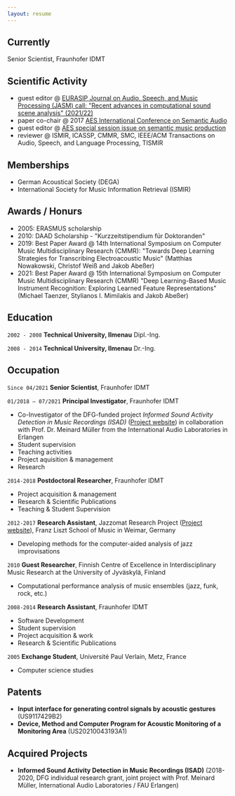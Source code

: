 ```yaml
---
layout: resume
---
```

## Currently

Senior Scientist, Fraunhofer IDMT

## Scientific Activity

* guest editor @ [EURASIP Journal on Audio, Speech, and Music Processing (JASM) call: "Recent advances in computational sound scene analysis" (2021/22)](https://asmp-eurasipjournals.springeropen.com/ssoundscene)
* paper co-chair @ 2017 [AES International Conference on Semantic Audio](https://www.aes.org/conferences/2017/semantic/)
* guest editor @ [AES special session issue on semantic music production](https://www.aes.org/journal/pdfs/2019/CfP_SMP_2019.pdf)
* reviewer @ ISMIR, ICASSP, CMMR, SMC, IEEE/ACM Transactions on Audio, Speech, and Language Processing, TISMIR

## Memberships

* German Acoustical Society (DEGA) 
* International Society for Music Information Retrieval (ISMIR) 

## Awards / Honurs

* 2005: ERASMUS scholarship
* 2010: DAAD Scholarship - "Kurzzeitstipendium für Doktoranden"
* 2019: Best Paper Award @ 14th International Symposium on Computer Music Multidisciplinary Research (CMMR): "Towards Deep Learning Strategies for Transcribing Electroacoustic Music" (Matthias Nowakowski, Christof Weiß and Jakob Abeßer) 
* 2021: Best Paper Award @ 15th International Symposium on Computer Music Multidisciplinary Research (CMMR) "Deep Learning-Based Music Instrument Recognition: Exploring Learned Feature Representations" (Michael Taenzer, Stylianos I. Mimilakis and Jakob Abeßer)



## Education

`2002 - 2008`
__Technical University, Ilmenau__
Dipl.-Ing.

`2008 - 2014`
__Technical University, Ilmenau__
Dr.-Ing. 

## Occupation

`Since 04/2021`
__Senior Scientist__, Fraunhofer IDMT

`01/2018 – 07/2021`
__Principal Investigator__, Fraunhofer IDMT

- Co-Investigator of the DFG-funded project *Informed Sound Activity Detection in Music Recordings (ISAD)* ([Project website](https://dfg-isad.github.io/)) in collaboration with Prof. Dr. Meinard Müller from the International Audio Laboratories in Erlangen
- Student supervision
- Teaching activities
- Project aquisition & management
- Research

`2014-2018`
__Postdoctoral Researcher__, Fraunhofer IDMT

- Project acquisition & management
- Research & Scientific Publications
- Teaching & Student Supervision

`2012-2017`
__Research Assistant__, Jazzomat Research Project ([Project website](https://jazzomat.hfm-weimar.de/)), Franz Liszt School of Music in Weimar, Germany

- Developing methods for the computer-aided analysis of jazz improvisations

`2010`
__Guest Researcher__, Finnish Centre of Excellence in Interdisciplinary Music Research at the University of Jyväskylä, Finland

- Computational performance analysis of music ensembles (jazz, funk, rock, etc.)

`2008-2014`
__Research Assistant__, Fraunhofer IDMT

- Software Development
- Student supervision
- Project acquisition & work
- Research & Scientific Publications


`2005`
__Exchange Student__, Université Paul Verlain, Metz, France

- Computer science studies

## Patents

- __Input interface for generating control signals by acoustic gestures__ (US9117429B2)
- __Device, Method and Computer Program for Acoustic Monitoring of a Monitoring Area__ (US20210043193A1)

## Acquired Projects

- __Informed Sound Activity Detection in Music Recordings (ISAD)__ (2018-2020, DFG individual research grant, joint project with Prof. Meinard Müller, International Audio Laboratories / FAU Erlangen)

<!-- ### Footer

Last updated: Mar 2021 -->


